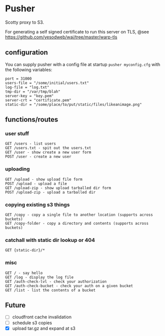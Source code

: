Pusher
======
Scotty proxy to S3.

For generating a self signed certificate to run this server on TLS,
@see https://github.com/yesodweb/wai/tree/master/warp-tls

configuration
-------------
You can supply pusher with a config file at startup `pusher myconfig.cfg` with
the following variables:

    port = 31000
    users-file = "/some/initial/users.txt"
    log-file = "log.txt"
    tmp-dir = "/var/tmp/blah"
    server-key = "key.pem"
    server-crt = "certificate.pem"
    static-dir = "/some/place/to/put/static/files/likeanimage.png"

functions/routes
----------------

### user stuff

    GET /users - list users 
    GET /users.txt - spit out the users.txt 
    GET /user - show create a new user form
    POST /user - create a new user 
     
### uploading 

    GET /upload - show upload file form 
    POST /upload - upload a file 
    GET /upload-zip - show upload tarballed dir form
    POST /upload-zip - upload a tarballed dir 

### copying existing s3 things

    GET /copy - copy a single file to another location (supports across buckets)
    GET /copy-folder - copy a directory and contents (supports across buckets) 

### catchall with static dir lookup or 404

    GET {static-dir}/* 

### misc

    GET / - say hello 
    GET /log - display the log file
    GET /auth-check-lvl - check your authorization
    GET /auth-check-bucket - check your auth on a given bucket 
    GET /list - list the contents of a bucket 

Future
------
- [ ] cloudfront cache invalidation
- [ ] schedule s3 copies
- [x] upload tar.gz and expand at s3
